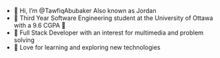 - 👋 Hi, I’m @TawfiqAbubaker Also known as Jordan
- 👀 Third Year Software Engineering student at the University of Ottawa with a 9.6 CGPA 🥸
- 🌟 Full Stack Developer with an interest for multimedia and problem solving
- 🤝 Love for learning and exploring new technologies

<!---
TawfiqAbubaker/TawfiqAbubaker is a ✨ special ✨ repository because its `README.md` (this file) appears on your GitHub profile.
You can click the Preview link to take a look at your changes.
--->
